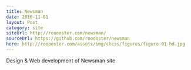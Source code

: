 ```yaml
---
title: Newsman
date: 2016-11-01
layout: Post
category: site
siteUrl: http://rooooster.com/newsman/
sourceUrl: https://github.com/rooooster/newsman
hero: http://rooooster.com/assets/img/chess/figures/figure-01-hd.jpg
---
```


Design & Web development of Newsman site
